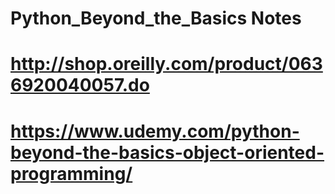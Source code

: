 # Python_Beyond_the_Basics Notes
# http://shop.oreilly.com/product/0636920040057.do
# https://www.udemy.com/python-beyond-the-basics-object-oriented-programming/
